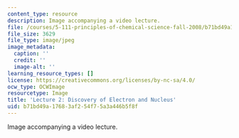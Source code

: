 ```yaml
---
content_type: resource
description: Image accompanying a video lecture.
file: /courses/5-111-principles-of-chemical-science-fall-2008/b71bd49a17683af254f75a3a446b5f8f_2.jpg
file_size: 3629
file_type: image/jpeg
image_metadata:
  caption: ''
  credit: ''
  image-alt: ''
learning_resource_types: []
license: https://creativecommons.org/licenses/by-nc-sa/4.0/
ocw_type: OCWImage
resourcetype: Image
title: 'Lecture 2: Discovery of Electron and Nucleus'
uid: b71bd49a-1768-3af2-54f7-5a3a446b5f8f
---
```

Image accompanying a video lecture.